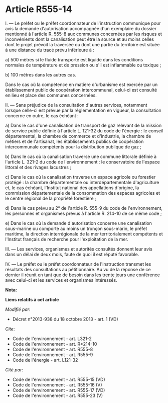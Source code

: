 # Article R555-14

I. ― Le préfet ou le préfet coordonnateur de l'instruction communique pour avis la demande d'autorisation accompagnée d'un
exemplaire du dossier mentionné à l'article R. 555-8 aux communes concernées par les risques et inconvénients dont la
canalisation peut être la source et au moins celles dont le projet prévoit la traversée ou dont une partie du territoire est
située à une distance du tracé prévu inférieure à : 

a) 500 mètres si le fluide transporté est liquide dans les conditions normales de température et de pression ou s'il est
inflammable ou toxique ; 

b) 100 mètres dans les autres cas. 

Dans le cas où la compétence en matière d'urbanisme est exercée par un établissement public de coopération intercommunal,
celui-ci est consulté en lieu et place des communes concernées. 

II. ― Sans préjudice de la consultation d'autres services, notamment lorsque celle-ci est prévue par la réglementation en
vigueur, la consultation concerne en outre, le cas échéant : 

a) Dans le cas d'une canalisation de transport de gaz relevant de la mission de service public définie à l'article L. 121-32
du code de l'énergie : le conseil départemental, la chambre de commerce et d'industrie, la chambre de métiers et de
l'artisanat, les établissements publics de coopération intercommunale compétents pour la distribution publique de gaz ; 

b) Dans le cas où la canalisation traverse une commune littorale définie à l'article L. 321-2 du code de l'environnement : le
conservatoire de l'espace littoral et des rivages lacustres ; 

c) Dans le cas où la canalisation traverse un espace agricole ou forestier protégé : la chambre départementale ou
interdépartementale d'agriculture et, le cas échéant, l'Institut national des appellations d'origine, la commission
départementale de la consommation des espaces agricoles et le centre régional de la propriété forestière ; 

d) Dans le cas prévu au 2° de l'article R. 555-9 du code de l'environnement, les personnes et organismes prévus à l'article
R. 214-10 de ce même code ; 

e) Dans le cas où la demande d'autorisation concerne une canalisation sous-marine ou comporte au moins un tronçon sous-marin,
le préfet maritime, la direction interrégionale de la mer territorialement compétents et l'Institut français de recherche
pour l'exploitation de la mer. 

III. ― Les services, organismes et autorités consultés donnent leur avis dans un délai de deux mois, faute de quoi il est
réputé favorable. 

IV. ― Le préfet ou le préfet coordonnateur de l'instruction transmet les résultats des consultations au pétitionnaire. Au vu
de la réponse de ce dernier il réunit en tant que de besoin dans les trente jours une conférence avec celui-ci et les
services et organismes intéressés.

**Nota:**



**Liens relatifs à cet article**

_Modifié par_:

  - Décret n°2013-938 du 18 octobre 2013 - art. 1 (VD)

_Cite_:

  - Code de l'environnement - art. L321-2
  - Code de l'environnement - art. R*214-10
  - Code de l'environnement - art. R555-8
  - Code de l'environnement - art. R555-9
  - Code de l'énergie - art. L121-32

_Cité par_:

  - Code de l'environnement - art. R555-15 (VD)
  - Code de l'environnement - art. R555-16 (V)
  - Code de l'environnement - art. R555-17 (VD)
  - Code de l'environnement - art. R555-23 (V)
